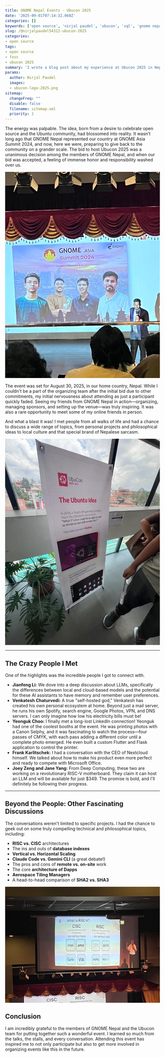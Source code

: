 ```yaml
---
title: GNOME Nepal Events - Ubucon 2025
date: '2025-09-01T07:14:32.068Z'
categories: []
keywords: ['open source', 'nirjal paudel', 'ubucon', 'sql', 'gnome nepal']
slug: /@nirjalpaudel54312-ubucon-2025
categories:
- open source
tags:
- open source
- foss
- ubucon 2025
summary: 'I wrote a blog post about my experience at Ubucon 2025 in Nepal, a major event for the open-source community that I was thrilled to attend as a participant. I had the opportunity to meet and talk with many interesting people, including Jianfeng Li about AI, Frank Karlitschek from Nextcloud, and Joey Zeng and Jane Yang who are building a new computer motherboard. I also got to dive into a variety of technical topics, from RISC vs. CISC to vertical vs. horizontal scaling. The whole event was a huge success for me, leaving me inspired and ready to get more involved in organizing similar events in the future.'
params:
  author: Nirjal Paudel
  images:
  - ubucon-logo-2025.png
sitemap:
  changeFreq: ""
  disable: false
  filename: sitemap.xml
  priority: 1
---
```


The energy was palpable. The idea, born from a desire to celebrate open source and the Ubuntu community, had blossomed into reality. It wasn’t long ago that GNOME Nepal represented our country at GNOME Asia Summit 2024, and now, here we were, preparing to give back to the community on a grander scale. The bid to host Ubucon 2025 was a unanimous decision among the members of GNOME Nepal, and when our bid was accepted, a feeling of immense honor and responsibility washed over us.

![The initial bid offer](img/bid.webp)

The event was set for August 30, 2025, in our home country, Nepal. While I couldn't be a part of the organizing team after the initial bid due to other commitments, my initial nervousness about attending as just a participant quickly faded. Seeing my friends from GNOME Nepal in action—organizing, managing sponsors, and setting up the venue—was truly inspiring. It was also a rare opportunity to meet some of my online friends in person.

And what a blast it was! I met people from all walks of life and had a chance to discuss a wide range of topics, from personal projects and philosophical ideas to local culture and that special brand of Nepalese sarcasm.

![The idea of ubuntu](img/ubuntu.webp)

---

## The Crazy People I Met

One of the highlights was the incredible people I got to connect with.

- **Jianfeng Li:** We dove into a deep discussion about LLMs, specifically the differences between local and cloud-based models and the potential for these AI assistants to have memory and remember user preferences.
- **Venkatesh Chaturvedi:** A true "self-hosted god," Venkatesh has created his own personal ecosystem at home. Beyond just a mail server, he runs his own Spotify, search engine, Google Photos, VPN, and DNS servers. I can only imagine how low his electricity bills must be!
- **Yeonguk Choo:** I finally met a long-lost LinkedIn connection! Yeonguk had one of the coolest booths at the event. He was printing photos with a Canon Selphy, and it was fascinating to watch the process—four passes of CMYK, with each pass adding a different color until a complete photo emerged. He even built a custom Flutter and Flask application to control the printer.
- **Frank Karlitschek:** I had a conversation with the CEO of Nextcloud himself. We talked about how to make his product even more perfect and ready to compete with Microsoft Office.
- **Joey Zeng and Jane Yang:** From Deep Computing, these two are working on a revolutionary RISC-V motherboard. They claim it can host an LLM and will be available for just $349. The promise is bold, and I'll definitely be following their progress.

---

## Beyond the People: Other Fascinating Discussions

The conversations weren't limited to specific projects. I had the chance to geek out on some truly compelling technical and philosophical topics, including:

- **RISC vs. CISC** architectures
- The ins and outs of **database indexes**
- **Vertical vs. Horizontal Scaling**
- **Claude Code vs. Gemini CLI** (a great debate!)
- The pros and cons of **remote vs. on-site** work
- The core **architecture of Dapps**
- **Aerospace Tiling Managers**
- A head-to-head comparison of **SHA2 vs. SHA3**

![This sparked RISC vs CISC](img/r_vs_c.webp)

## Conclusion
I am incredibly grateful to the members of GNOME Nepal and the Ubucon team for putting together such a wonderful event. I learned so much from the talks, the stalls, and every conversation. Attending this event has inspired me to not only participate but also to get more involved in organizing events like this in the future.
